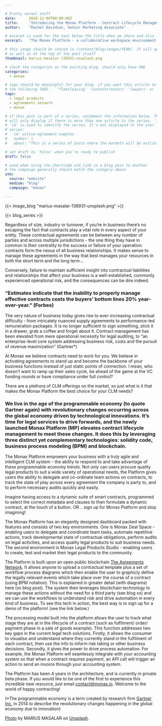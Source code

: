```yaml
---

# Pretty normal stuff
date:      2018-12-04T00:00:00Z
title:     "Introducing the Monax Platform - Contract Lifecycle Management for the Digital Age"
author:    "Rachel Davidson, Senior Marketing Associate"

# excerpt is used for the text below the title when we share and also is the summary of the post on https://monax.io/blog
excerpt:   "The Monax Platform - a collaborative workspace environment for businesses and legal professionals"

# this image should be stored in /content/blog/images/YEAR/. It will appear as a thumbnail on any listings,
# as well as at the top of the post itself
thumbnail: marius-masalar-138931-unsplash.png

# check the categories on the existing blog. should only have ONE
categories:
  - monax

# tags should be meaningful for your blog. if you want this article to show on a 'use case' page, you can use
# the following TAGS -  'fleetleasing' 'contentcreators' 'lawyers' or 'corporate'
tags:
  - legal products
  - agreements network
  - monax

# if this post is part of a series, uncomment the information below. The 'article series' box
# will only display if there is more than one article in the series. 'id', 'number' and 'about' all must be present.
# 'id' is used to identify the series. It's not displayed to the user.
# series:
#   id: active-agreement-samples
#   number: 1
#   about: "This is a series of posts where the marmots will be outlining how the Monax Platform and the Agreements Network can be used in harmony to create the legal products of the future."

# set draft to 'false' when you're ready to publish
draft: false

# used when using the shortcode utm_link in a blog post to another
# the campaign generally should match the category above
utm:
  source: "website"
  medium: "blog"
  campaign: "monax"

---
```


<!-- In general the filename below should match thumbnail category above -->
{{< image_blog "marius-masalar-138931-unsplash.png" >}}

<!-- if this article is part of a series, related articles will automatically appear here -->
{{< blog_series >}}

<!-- Content markdown here - first title on page is auto generated from title in frontmatter -->

Regardless of size, industry or turnover, if you’re in business there’s no escaping the fact that contracts play a vital role in every aspect of your entity. These contractual agreements can be between any number of parties and across multiple jurisdictions - the one thing they have in common is their centrality to the success or failure of your operation: contracts form the nexus of all business relationships. It makes sense to manage these agreements in the way that best manages your resources in both the short term and the long term...

Conversely, failure to maintain sufficient insight into contractual liabilities and relationships that affect your business is a well-established, commonly experienced operational risk, and the consequences can be dire indeed.


### “Estimates indicate that the inability to properly manage effective contracts costs the buyers’ bottom lines 20% year-over-year.” (Forbes)


The very nature of business today gives rise to ever-increasing contractual difficulty - from intricately nuanced supply agreements to performance-led remuneration packages. It is no longer sufficient to sign something, stick it in a drawer, grab a coffee and forget about it. Contract management has been elevated from mere operational necessity for legal auditing, to  “an enterprise-level core system addressing business risk, costs and the pursuit of revenue maximization” (Gartner*)

At Monax we believe contracts need to work for you. We believe in activating agreements to stand up and become the backbone of your business functions instead of just static points of connection. I mean, who doesn't want to ramp up their sales cycle, be ahead of the game at the VC funding rounds or have compliance under full control? 

There are a plethora of CLM offerings on the market, so just what is it that makes the Monax Platform the best choice for your CLM needs? 


### We live in the age of the programmable economy (to quote Gartner again) with revolutionary changes occurring across the global economy driven by technological innovations. It’s time for legal services to drive forwards, and the newly launched Monax Platform (MP) elevates contract lifecycle management to meet these changes. It does this by leveraging three distinct yet complementary technologies: solidity code, business process modeling (BPM) and blockchain. 

The Monax Platform empowers your business with a truly agile and intelligent CLM system - the ability to respond to and take advantage of these programmable economy trends. Not only can users procure quality legal products to suit a wide variety of operational needs, the Platform gives users the ability to delegate and co-ordinate team actions on contracts, to track the state of play across every agreement the company is party to, and to perform necessary audits quickly and easily. 

Imagine having access to a dynamic suite of smart contracts, programmed to select the correct metadata and clauses to then formulate a dynamic contract, at the touch of a button. OR .. sign up for Monax Platform and stop imagining!


The Monax Platform has an elegantly designed dashboard packed with features and consists of two key environments. One is Monax Deal Space - enabling users to delegate and coordinate team tasks, automate repetitive actions, track developmental state of contractual obligations, perform audits on legal activities, and access quality legal products to suit business needs. The second environment is Monax Legal Products Studio - enabling users to create, test and market their legal products to the community.

The Platform is built upon an open public blockchain [The Agreements Network](www.agreements.network). It allows anyone to upload a contractual template plus a set of workflow process diagrams which then enable the user to  graphicly define the legally relevant events which take place over the course of a contract (using BPM notation). This is explained in greater detail (with diagrams) here (xx blog post). The system then leverages blockchain technology to manage these actions without the need for a third party (see blog xx) and we can use the workflows to understand risk and drive automation in every kind of business. To see this tech in action, the best way is to sign up for a demo of the platform! (see the link below.)

The processing model built into the platform allows the user to track what stage they are at in the lifecycle of a contract (such as fulfilment/ order/ payment phase in a sale of goods example). This function addresses two key gaps in the current legal tech solutions. Firstly, it allows the consumer to visualise and understand where they currently stand in the fulfilment of each contract, then use the info to inform risk taking or other business decisions. Secondly, it gives the power to drive process automation. For example, the Monax Platform will seamlessly integrate with your accounting system so that when a contract requires payment,  an API call will trigger an action to send an invoice through your accounting system. 


The Platform has been 4 years in the architecture, and is currently in private beta phase. If you would like to be one of the first to experience this incredible new resource, just email contact@monax.io. Welcome to the world of happy contracting! 


(*The programmable economy is a term created by research firm [Gartner Inc.](https://www.gartner.com/en) in 2014 to describe the revolutionary changes happening in the global economy due to innovation)




<!-- IF NEEDED use the below. Unsplash is recommended for images that have the right licensing. This should be at the end of the post -->
[Photo](https://unsplash.com/photos/CyFBmFEsytU) by MARIUS MASALAR on [Unsplash](https://unsplash.com).
